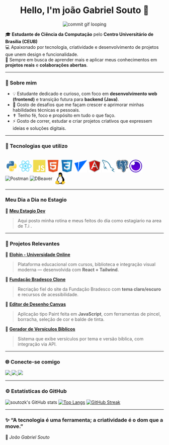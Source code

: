 <h1 align="center">Hello, I'm joão Gabriel Souto 👋</h1>

<p align="center">
  <img src="https://media0.giphy.com/media/v1.Y2lkPTc5MGI3NjExYzk5YzljYWY0dnU4MnlwbHJ5eTN3ZDk5ZmFjMnB5ZDUwMDc3ZGdvZCZlcD12MV9pbnRlcm5hbF9naWZfYnlfaWQmY3Q9Zw/jTNG3RF6EwbkpD4LZx/giphy.gif" width="400px" alt="commit gif looping" />
</p>


🎓 **Estudante de Ciência da Computação** pelo **Centro Universitário de Brasília (CEUB)**  
💻 Apaixonado por tecnologia, criatividade e desenvolvimento de projetos que unem design e funcionalidade.  
🚀 Sempre em busca de aprender mais e aplicar meus conhecimentos em **projetos reais** e **colaborações abertas**.

---

### 🌱 Sobre mim

- 💡 Estudante dedicado e curioso, com foco em **desenvolvimento web (frontend)** e transição futura para **backend (Java)**.
- 🧠 Gosto de desafios que me façam crescer e aprimorar minhas habilidades técnicas e pessoais.
- ✝️ Tenho fé, foco e propósito em tudo o que faço.
- ⚡ Gosto de correr, estudar e criar projetos criativos que expressem ideias e soluções digitais.

---

### 🧩 Tecnologias que utilizo

<div style="display: inline_block"><br>
  <img align="center" alt="Python" height="40" width="40" src="https://raw.githubusercontent.com/devicons/devicon/master/icons/python/python-original.svg">
  <img align="center" alt="React" height="40" width="40" src="https://raw.githubusercontent.com/devicons/devicon/master/icons/react/react-original.svg">
  <img align="center" alt="JavaScript" height="40" width="40" src="https://raw.githubusercontent.com/devicons/devicon/master/icons/javascript/javascript-plain.svg">
  <img align="center" alt="HTML" height="40" width="40" src="https://raw.githubusercontent.com/devicons/devicon/master/icons/html5/html5-original.svg">
  <img align="center" alt="CSS" height="40" width="40" src="https://raw.githubusercontent.com/devicons/devicon/master/icons/css3/css3-original.svg">
  <img align="center" alt="Vite" height="40" width="40" src="https://raw.githubusercontent.com/devicons/devicon/master/icons/vite/vite-original.svg">
  <img align="center" alt="Angular" height="40" width="40" src="https://raw.githubusercontent.com/devicons/devicon/master/icons/angularjs/angularjs-original.svg">
  <img align="center" alt="MySQL" height="40" width="40" src="https://raw.githubusercontent.com/devicons/devicon/master/icons/mysql/mysql-original.svg">
  <img align="center" alt="PostgreSQL" height="40" width="40" src="https://raw.githubusercontent.com/devicons/devicon/master/icons/postgresql/postgresql-original.svg">
  <img align="center" alt="Insomnia" height="40" width="40" src="https://raw.githubusercontent.com/devicons/devicon/master/icons/insomnia/insomnia-original.svg">
  <img align="center" alt="Postman" height="40" width="40" src="https://www.vectorlogo.zone/logos/getpostman/getpostman-icon.svg">
  <img align="center" alt="DBeaver" height="40" width="40" src="https://dbeaver.io/wp-content/uploads/2020/06/cropped-favicon-32x32.png">
  <img align="center" alt="Linux" height="40" width="40" src="https://raw.githubusercontent.com/devicons/devicon/master/icons/linux/linux-original.svg">
</div>




---

### Meu Dia a Dia no Estagio

📘 **[Meu Estagio Dev](https://github.com/soutozk/Meu-Estagio-Dev)**

> Aqui posto minha rotina e meus feitos do dia como estagiario na area de T.i .

---

### 📂 Projetos Relevantes

📘 **[Elohin - Universidade Online](https://github.com/soutozk/elohin-universidade)**

> Plataforma educacional com cursos, biblioteca e integração visual moderna — desenvolvida com **React + Tailwind**.

📗 **[Fundação Bradesco Clone](https://github.com/soutozk/site-fundacao-bradesco)**

> Recriação fiel do site da Fundação Bradesco com **tema claro/escuro** e recursos de acessibilidade.

📙 **[Editor de Desenho Canvas](https://github.com/soutozk/editor-canvas)**

> Aplicação tipo Paint feita em **JavaScript**, com ferramentas de pincel, borracha, seleção de cor e balde de tinta.

📕 **[Gerador de Versículos Bíblicos](https://github.com/soutozk/biblia-api)**

> Sistema que exibe versículos por tema e versão bíblica, com integração via API.

---

### 🌐 Conecte-se comigo

<div>
  <a href="https://www.instagram.com/soutozk/" target="_blank">
    <img src="https://img.shields.io/badge/-Instagram-%23E4405F?style=for-the-badge&logo=instagram&logoColor=white">
  </a>
  <a href="https://www.linkedin.com/in/gabrielsouto01/" target="_blank">
    <img src="https://img.shields.io/badge/-LinkedIn-%230077B5?style=for-the-badge&logo=linkedin&logoColor=white">
  </a>
  <a href="https://github.com/soutozk" target="_blank">
    <img src="https://img.shields.io/badge/-GitHub-100000?style=for-the-badge&logo=github&logoColor=white">
  </a>
</div>

---

### ⚙️ Estatísticas do GitHub

![soutozk's GitHub stats](https://github-readme-stats.vercel.app/api?username=soutozk&show_icons=true&theme=dark)
[![Top Langs](https://github-readme-stats.vercel.app/api/top-langs/?username=soutozk&layout=compact&theme=dark)](https://github.com/anuraghazra/github-readme-stats)
[![GitHub Streak](http://github-readme-streak-stats.herokuapp.com?user=soutozk&theme=dark)](https://git.io/streak-stats)

---

### ✨ “A tecnologia é uma ferramenta; a criatividade é o dom que a move.”

📍 _João Gabriel Souto_
